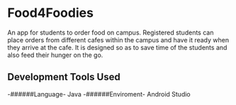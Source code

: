 # **Food4Foodies**
An app for students to order food on campus. Registered students
can place orders from different cafes within the campus and have it ready
when they arrive at the cafe. It is designed so as to save time of the students
and also feed their hunger on the go.

## **Development Tools Used**
-######Language- Java
-######Enviroment- Android Studio



